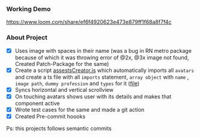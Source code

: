 ### Working Demo

https://www.loom.com/share/ef6f4920623e473e879ff1f68a8f7f4c

### About Project

- [x] Uses image with spaces in their name (was a bug in RN metro package because of which it was throwing error of @2x, @3x image not found, Created Patch-Package for the same)
- [x] Create a script [assestsCreator.js](https://github.com/irohitb/project-emma/blob/master/assestsCreator.js) which automatically imports all `avatars` and create a ts file with all `imports` statement, `array object` with `name` , `image path`, `dummy profession` and `types` for it ([file](https://github.com/irohitb/project-emma/blob/master/src/assests/images/index.ts))
- [x] Syncs horizontal and vertical scrollview
- [x] On touching avatars shows user with its details and makes that component active
- [x] Wrote test cases for the same and made a git action
- [x] Created Pre-commit hoooks

Ps: this projects follows semantic commits
